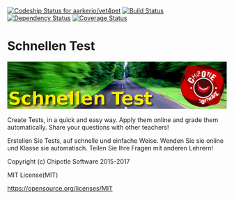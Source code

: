 [![Codeship Status for aarkerio/vet4pet](https://codeship.com/projects/2343ffb0-c397-0133-c78e-22705af7f640/status?branch=master)](https://codeship.com/projects/138122)
[![Build Status](https://travis-ci.org/shakacode/react-webpack-rails-tutorial.svg?branch=code_coverage-linting)](https://travis-ci.org/shakacode/react-webpack-rails-tutorial)
[![Dependency Status](https://gemnasium.com/shakacode/react-webpack-rails-tutorial.svg)](https://gemnasium.com/shakacode/react-webpack-rails-tutorial)
[![Coverage Status](https://coveralls.io/repos/shakacode/react-webpack-rails-tutorial/badge.svg?branch=master&service=github)](https://coveralls.io/github/shakacode/react-webpack-rails-tutorial?branch=master)

# Schnellen Test

![schnellentest](https://raw.githubusercontent.com/aarkerio/schnellentest/master/app/assets/images/schnellen_logo.png)

Create Tests, in a quick and easy way. Apply them online and grade them automatically. Share your questions with other teachers!

Erstellen Sie Tests, auf schnelle und einfache Weise. Wenden Sie sie online und Klasse sie automatisch. Teilen Sie Ihre Fragen mit anderen Lehrern!

Copyright (c) Chipotle Software 2015-2017

MIT License(MIT)

https://opensource.org/licenses/MIT
